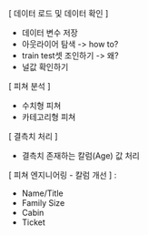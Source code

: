 [ 데이터 로드 및 데이터 확인 ]
- 데이터 변수 저장
- 아웃라이어 탐색 -> how to?
- train test셋 조인하기 -> 왜?
- 널값 확인하기

[ 피쳐 분석 ]
- 수치형 피쳐
- 카테고리형 피쳐

[ 결측치 처리 ]
- 결측치 존재하는 칼럼(Age) 값 처리

[ 피쳐 엔지니어링 - 칼럼 개선 ]
: 
- Name/Title
- Family Size
- Cabin
- Ticket

